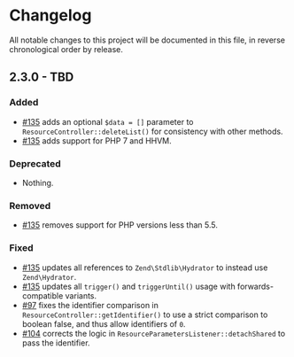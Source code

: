 # Changelog

All notable changes to this project will be documented in this file, in reverse chronological order by release.

## 2.3.0 - TBD

### Added

- [#135](https://github.com/phly/PhlyRestfully/pull/135) adds an optional
  `$data = []` parameter to `ResourceController::deleteList()` for consistency
  with other methods.
- [#135](https://github.com/phly/PhlyRestfully/pull/135) adds support for PHP 7
  and HHVM.

### Deprecated

- Nothing.

### Removed

- [#135](https://github.com/phly/PhlyRestfully/pull/135) removes support for PHP
  versions less than 5.5.

### Fixed

- [#135](https://github.com/phly/PhlyRestfully/pull/135) updates all references
  to `Zend\Stdlib\Hydrator` to instead use `Zend\Hydrator`.
- [#135](https://github.com/phly/PhlyRestfully/pull/135) updates all
  `trigger()` and `triggerUntil()` usage with forwards-compatible variants.
- [#97](https://github.com/phly/PhlyRestfully/pull/97) fixes the identifier
  comparison in `ResourceController::getIdentifier()` to use a strict comparison
  to boolean false, and thus allow identifiers of `0`.
- [#104](https://github.com/phly/PhlyRestfully/pull/104) corrects the logic in
  `ResourceParametersListener::detachShared` to pass the identifier.
